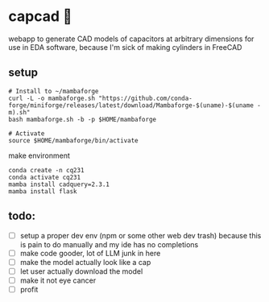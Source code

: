 # capcad 🔨

webapp to generate CAD models of capacitors at arbitrary dimensions for use in EDA software, because I'm sick of making cylinders in FreeCAD

## setup

```
# Install to ~/mambaforge
curl -L -o mambaforge.sh "https://github.com/conda-forge/miniforge/releases/latest/download/Mambaforge-$(uname)-$(uname -m).sh"
bash mambaforge.sh -b -p $HOME/mambaforge
```

```
# Activate
source $HOME/mambaforge/bin/activate
```

make environment

```
conda create -n cq231
conda activate cq231
mamba install cadquery=2.3.1
mamba install flask
```

## todo:

- [ ] setup a proper dev env (npm or some other web dev trash) because this is pain to do manually and my ide has no completions
- [ ] make code gooder, lot of LLM junk in here
- [ ] make the model actually look like a cap
- [ ] let user actually download the model
- [ ] make it not eye cancer
- [ ] profit
